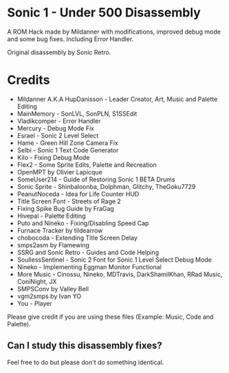 # Sonic 1 - Under 500 Disassembly

A ROM Hack made by Mildanner with modifications, improved debug mode and some bug fixes. Including Error Handler.

Original disassembly by Sonic Retro.
# Credits
* Mildanner A.K.A HupDanisson - Leader Creator, Art, Music and Palette Editing
* MainMemory - SonLVL, SonPLN, S1SSEdit
* Vladikcomper - Error Handler
* Mercury - Debug Mode Fix
* Esrael - Sonic 2 Level Select
* Hame - Green Hill Zone Camera Fix
* Selbi - Sonic 1 Text Code Generator
* Kilo - Fixing Debug Mode
* Flex2 - Some Sprite Edits, Palette and Recreation
* OpenMPT by Olivier Lapicque
* SomeUser214 - Guide of Restoring Sonic 1 BETA Drums
* Sonic Sprite - Shinbaloonba, Dolphman, Glitchy, TheGoku7729
* PeanutNoceda - Idea for Life Counter HUD
* Title Screen Font - Streets of Rage 2
* Fixing Spike Bug Guide by FraGag
* Hivepal - Palette Editing
* Puto and Nineko - Fixing/Disabling Speed Cap
* Furnace Tracker by tildearrow
* chobocoda - Extending Title Screen Delay
* smps2asm by Flamewing
* SSRG and Sonic Retro - Guides and Code Helping
* SoullessSentinel - Sonic 2 Font for Sonic 1 Level Select Debug Mode
* Nineko - Implementing Eggman Monitor Functional
* More Music - Cinossu, Nineko, MDTravis, DarkShamilKhan, RRad Music, ConiNight, JX
* SMPSConv by Valley Bell
* vgm2smps by Ivan YO
* You - Player

Please give credit if you are using these files (Example: Music, Code and Palette).
## Can I study this disassembly fixes?
Feel free to do but please don't do something identical.
